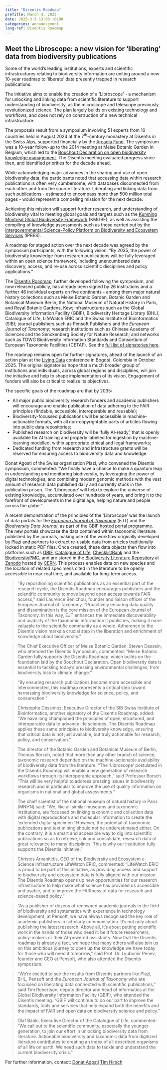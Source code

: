 ```yaml
---
title: "Disentis Roadmap"
preTitle: March 4, 2025
date: 2025-3-3 13:00 +0100
categories: announcement
lang-ref: Disentis Roadmap
---
```

## Meet the Libroscope: a new vision for ‘liberating’ data from biodiversity publications

Some of the world’s leading institutions, experts and scientific infrastructures relating to biodiversity information are uniting around a new 10-year roadmap to ‘liberate’ data presently trapped in research publications.

The initiative aims to enable the creation of a ‘Libroscope’ - a mechanism for unlocking and linking data from scientific literature to support understanding of biodiversity, as the microscope and telescope previously revolutionized science. The plan largely builds on existing technology and workflows, and does not rely on construction of a new technical infrastructure.

The proposals result from a symposium involving 51 experts from 10 countries held in August 2024 at the 7<sup>th</sup>-century monastery at Disentis in the Swiss Alps, supported financially by the [Arcadia Fund](https://arcadiafund.org.uk/). The symposium was a 10-year follow-up to the 2014 meeting at Meise Botanic Garden in Belgium, which led to the [Bouchout Declaration on open biodiversity knowledge management](https://www.bouchoutdeclaration.org/). The Disentis meeting evaluated progress since then, and identified priorities for the decade ahead.

While acknowledging major advances in the sharing and use of open biodiversity data, the participants noted that accessing data within research publications is often very cumbersome, with databases disconnected from each other and from the source literature. Liberating and linking data from such publications - estimated to encompass more than 500 million total pages - would represent a compelling mission for the next decade.

Achieving this mission will support further research, and understanding of biodiversity vital to meeting global goals and targets such as the [Kunming Montreal Global Biodiversity Framework](https://www.cbd.int/gbf) (KMGBF), as well as assisting the compiling of knowledge assessments such as those carried out by the [Intergovernmental Science-Policy Platform on Biodiversity and Ecosystem Services](https://www.ipbes.net/) (IPBES).

A roadmap for staged action over the next decade was agreed by the symposium participants, with the following vision: “By 2035, the power of biodiversity knowledge from research publications will be fully leveraged within an open science framework, including unencumbered data discovery, access, and re-use across scientific disciplines and policy applications.”

The [Disentis Roadmap](https://www.bouchoutdeclaration.org/background-2024/), further developed following the symposium, and now released publicly, has already been signed by 26 institutions and a further 46 individual experts on five continents - among them major natural history collections such as Meise Botanic Garden, Botanic Garden and Botanical Museum Berlin, the National Museum of Natural History in Paris, and Royal Botanic Gardens, Kew; infrastructures such as the Global Biodiversity Information Facility (GBIF), Biodiversity Heritage Library (BHL), Catalogue of Life, LifeWatch ERIC and the Swiss Institute of Bioinformatics (SIB); journal publishers such as Pensoft Publishers and the _European Journal of Taxonomy_; research institutions such as Chinese Academy of Sciences and the Senckenberg Society for Nature Research; and networks such as TDWG Biodiversity Information Standards and Consortium of European Taxonomic Facilities (CETAF). See the [full list of signatories here](https://www.bouchoutdeclaration.org/signatories-2024/).

The roadmap remains open for further signatures, ahead of the launch of an action plan at the [Living Data](https://livingdata2025.com/) conference in Bogotá, Colombia in October 2025. The original signatories hope that a much broader group of institutions and individuals, across global regions and disciplines, will join the initiative and help to shape implementation of its vision. Engagement of funders will also be critical to realize its objectives.

The specific goals of the roadmap are that by 2035:

* All major public biodiversity research funders and academic publishers will encourage and enable publication of data adhering to the FAIR principles (findable, accessible, interoperable and reusable);
* Biodiversity-focussed publications will be accessible in machine-actionable formats, with all non-copyrightable parts of articles flowing into public data repositories;
* Published research on biodiversity will be ‘fully AI-ready’, that is openly available for AI training and properly labelled for ingestion by machine-learning modelled, within appropriate ethical and legal frameworks;
* Dedicated funding from research and infrastructure grants will be reserved for ensuring access to biodiversity data and knowledge.

Donat Agosti of the Swiss organization Plazi, who convened the Disentis symposium, commented: “We finally have a chance to make a quantum leap in understanding and monitoring biodiversity, by leveraging the power of digital technologies, and combining modern genomic methods with the vast amount of research data published daily and currently stuck in the publication prison. The ‘Libroscope’ will help to explore the universe of existing knowledge, accumulated over hundreds of years, and bring it to the forefront of developments in the digital age, helping nature and people across the globe.”

A recent demonstration of the principles of the ‘Libroscope’ was the launch of data portals for the [_European Journal of Taxonomy_](https://data.europeanjournaloftaxonomy.eu/) (_EJT_) and the [_Biodiversity Data Journal_](https://data.bdj.pensoft.net/), as part of the [GBIF hosted portal programme](https://www.gbif.org/hosted-portals). The new portals showcase the data contained within taxonomic literature published by the journals, making use of the workflow originally developed by [Plazi](https://plazi.org/) and partners to extract re-usable data from articles traditionally locked in static PDF files. Once created, these data objects then flow into platforms such as [GBIF](https://www.gbif.org/dataset/search?publishing_org=a064f300-1bc8-41ea-9364-b864ef4e8938), [Catalogue of Life](https://www.catalogueoflife.org/), [ChecklistBank](https://www.checklistbank.org/) and the [BiodiversityPMC](https://biodiversitypmc.sibils.org/), and are stored in the [Biodiversity Literature Repository](https://biolitrepo.org/) at [Zenodo](https://zenodo.org/) hosted by [CERN](https://home.cern/). This process enables data on new species and the location of related specimens cited in the literature to be openly accessible in near-real time, and available for long-term access.

>“By repositioning scientific publications as an essential part of the research cycle, the Disentis Roadmap encourages publishers and the scientific community to move beyond open access towards FAIR access,” said Laurence Bénichou, founder and liaison officer of the European Journal of Taxonomy. “Proactively ensuring data quality and dissemination is the core mission of the European Journal of Taxonomy. In this way, EJT enhances the immediate discoverability and usability of the taxonomic information it publishes, making it more valuable to the scientific community as a whole. Adherence to the Disentis vision marks a crucial step in the liberation and enrichment of knowledge about biodiversity.”

>The Chief Executive Officer of Meise Botanic Garden, Steven Dessein, who attended the Disentis Symposium, commented: “Meise Botanic Garden fully supports the Disentis Roadmap, which builds on the foundation laid by the Bouchout Declaration. Open biodiversity data is essential to tackling today’s pressing environmental challenges, from biodiversity loss to climate change.”

>“By ensuring research publications become more accessible and interconnected, this roadmap represents a critical step toward harnessing biodiversity knowledge for science, policy, and conservation.”

>Christophe Déssimoz, Executive Director of the SIB Swiss Institute of Bioinformatics, another signatory of the Disentis Roadmap, added: “We have long championed the principles of open, structured, and interoperable data to advance life sciences. The Disentis Roadmap applies these same principles to biodiversity knowledge, ensuring that critical data is not just available, but truly actionable for research, policy, and conservation.”

>The director of the Botanic Garden and Botanical Museum of Berlin, Thomas Borsch, noted that more than any other branch of science, taxonomic research depended on the machine-actionable availability of biodiversity data from the literature. “The ‘Libroscope’ postulated in the Disentis Roadmap will enable a new generation of research workflows through its interoperable approach,” said Professor Borsch. “This will be very helpful to address pressing issues in biodiversity research and in particular to improve the use of quality information on organisms in national and global assessments.”

>The chief scientist of the national museum of natural history in Paris (MNHN) said: “We, like all similar museums and taxonomic institutions, are focussed on linking taxonomic and collection data with digital reproductions and molecular information to create the ‘extended digital specimen.’ However, the potential of taxonomic publications and text mining should not be underestimated either. On the contrary, it is a smart and accessible way to dig into scientific publications so as to retrieve, link and consolidate, research data of great relevance to many disciplines. This is why our institution fully supports the Disentis initiative.”

>Christos Arvanitidis, CEO of the Biodiversity and Ecosystem e-Science Infrastructure LifeWatch ERIC, commented: “LifeWatch ERIC is proud to be part of this initiative, as providing access and support to biodiversity and ecosystem data is fully aligned with our mission. The Disentis Roadmap opens up new opportunities for our research infrastructure to help make what science has provided us accessible and usable, and to improve the FAIRness of data for research and science-based policy.”

>“As a publisher of dozens of renowned academic journals in the field of biodiversity and systematics with experience in technology development, at Pensoft, we have always recognised the key role of academic publishers in scholarly communication. It’s not only about publishing the latest research. Above all, it’s about putting scientific work in the hands of those who need it: be it future researchers, policy-makers or their AI-powered assistants. Now that the Disentis roadmap is already a fact, we hope that many others will also join us on this ambitious journey to open up the knowledge we have today for those who will need it tomorrow,” said Prof. Dr. Lyubomir Penev, founder and CEO at Pensoft, who also attended the Disentis symposium.

>“We’re excited to see the results from Disentis partners like Plazi, BHL, Pensoft and the _European Journal of Taxonomy_ who are focussed on liberating data connected with scientific publications,” said Tim Robertson, deputy director and head of informatics at the Global Biodiversity Information Facility (GBIF), who attended the Disentis meeting. “GBIF will continue to do our part to improve the standards, tools and services that help expand both the benefits and the impact of FAIR and open data on biodiversity science and policy.”

>Olaf Bánki, Executive Director of the Catalogue of Life, commented: “We call out to the scientific community, especially the younger generation, to join our effort in unlocking biodiversity data from literature. Actionable biodiversity and taxonomic data from digitized literature contributes to creating an index of all described organisms of all life on earth. We need such data to tackle and understand the current biodiversity crisis.”

For further information, contact:
[Donat Agosti](mailto:agosti@plazi.org)
[Tim Hirsch](mailto:tim@timhirsch-consulting.com)
